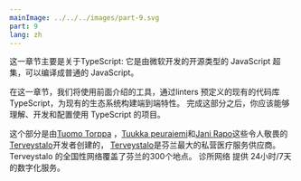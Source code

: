 ```yaml
---
mainImage: ../../../images/part-9.svg
part: 9
lang: zh
---
```


<div class="intro">


<!-- This part is all about TypeScript: and open-source typed superset of JavaScript developed by Microsoft that compiles to plain JavaScript. -->
这一章节主要是关于TypeScript: 它是由微软开发的开源类型的 JavaScript 超集，可以编译成普通的 JavaScript。

<!-- In this part we will be using the tools previously introduced to build end-to-end features to an existing ecosystem with linters predefined and an existing codebase writing TypeScript. After doing this part you should be able to understand, develop and configure projects using TypeScript. -->
在这一章节，我们将使用前面介绍的工具，通过linters 预定义的现有的代码库TypeScript，为现有的生态系统构建端到端特性。 完成这部分之后，你应该能够理解、开发和配置使用 TypeScript 的项目。

<!-- This part is created by [Tuomo Torppa](https://www.linkedin.com/in/tuomotorppa), [Tuukka Peuraniemi](https://www.linkedin.com/in/tuukkapeuraniemi/) and [Jani Rapo](https://www.linkedin.com/in/jani-rapo-5520817b/) the awesome developers of [Terveystalo](https://www.terveystalo.com/fi/Yritystietoa/Terveystalo-tyontantajana/Digital-Health/), the largest private healthcare service provider in Finland. Terveystalo’s nationwide network covers 300 locations across Finland. The clinic network is supplemented by 24/7 digital services. -->
这个部分是由[Tuomo Torppa](https://www.linkedin.com/in/tuomotorppa) ，[Tuukka peuraiemi](https://www.linkedin.com/in/tuukkapeuraniemi/)和[Jani Rapo](https://www.linkedin.com/in/Jani-Rapo-5520817b/)这些令人敬畏的 [Terveystalo](https://www.terveystalo.com/fi/Yritystietoa/Terveystalo-tyontantajana/Digital-Health/)开发者创建的， [Terveystalo](https://www.terveystalo.com/fi/Yritystietoa/Terveystalo-tyontantajana/Digital-Health/)是芬兰最大的私营医疗服务供应商。 Terveystalo 的全国性网络覆盖了芬兰的300个地点。 诊所网络 提供 24小时/7天 的数字化服务。
</div>

